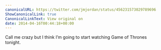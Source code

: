 ```yaml
---
canonicalURL: https://twitter.com/jmjordan/status/456231573029789696
ShowCanonicalLink: true
CanonicalLinkText: View original on
date: 2014-04-16T00:44:18+00:00
---
```

Call me crazy but I think I’m going to start watching Game of Thrones tonight.